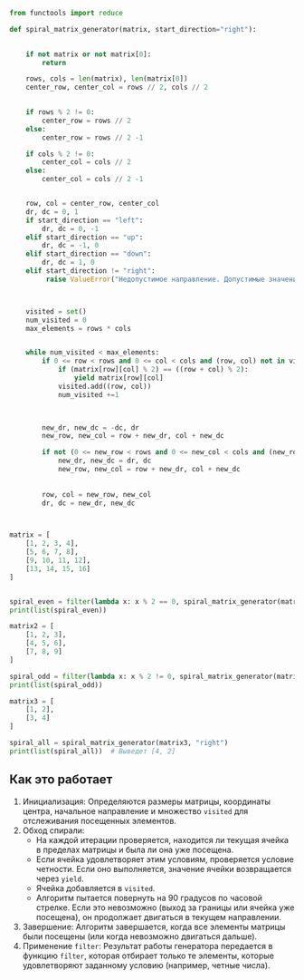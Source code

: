 ```python
from functools import reduce

def spiral_matrix_generator(matrix, start_direction="right"):
   

    if not matrix or not matrix[0]:
        return  

    rows, cols = len(matrix), len(matrix[0])
    center_row, center_col = rows // 2, cols // 2

    
    if rows % 2 != 0:
        center_row = rows // 2
    else:
        center_row = rows // 2 -1 

    if cols % 2 != 0:
        center_col = cols // 2
    else:
        center_col = cols // 2 -1  


    row, col = center_row, center_col
    dr, dc = 0, 1  
    if start_direction == "left":
        dr, dc = 0, -1
    elif start_direction == "up":
        dr, dc = -1, 0
    elif start_direction == "down":
        dr, dc = 1, 0
    elif start_direction != "right":
         raise ValueError("Недопустимое направление. Допустимые значения: 'right', 'left', 'up', 'down'")



    visited = set()
    num_visited = 0
    max_elements = rows * cols  


    while num_visited < max_elements:
        if 0 <= row < rows and 0 <= col < cols and (row, col) not in visited:
            if (matrix[row][col] % 2) == ((row + col) % 2):  
                yield matrix[row][col]
            visited.add((row, col))
            num_visited +=1


        
        new_dr, new_dc = -dc, dr 
        new_row, new_col = row + new_dr, col + new_dc

        if not (0 <= new_row < rows and 0 <= new_col < cols and (new_row, new_col) not in visited): 
            new_dr, new_dc = dr, dc 
            new_row, new_col = row + new_dr, col + new_dc 
        
        
        row, col = new_row, new_col
        dr, dc = new_dr, new_dc



matrix = [
    [1, 2, 3, 4],
    [5, 6, 7, 8],
    [9, 10, 11, 12],
    [13, 14, 15, 16]
]


spiral_even = filter(lambda x: x % 2 == 0, spiral_matrix_generator(matrix, "down")) 
print(list(spiral_even))

matrix2 = [
    [1, 2, 3],
    [4, 5, 6],
    [7, 8, 9]
]

spiral_odd = filter(lambda x: x % 2 != 0, spiral_matrix_generator(matrix2, "up"))
print(list(spiral_odd))

matrix3 = [
    [1, 2],
    [3, 4]
]

spiral_all = spiral_matrix_generator(matrix3, "right")
print(list(spiral_all))  # Выведет [4, 2]
```
## Как это работает
1. Инициализация: Определяются размеры матрицы, координаты центра, начальное направление и множество `visited` для отслеживания посещенных элементов.
2. Обход спирали:
   - На каждой итерации проверяется, находится ли текущая ячейка в пределах матрицы и была ли она уже посещена.
   - Если ячейка удовлетворяет этим условиям, проверяется условие четности. Если оно выполняется, значение ячейки возвращается через `yield`.
   - Ячейка добавляется в `visited`.
   - Алгоритм пытается повернуть на 90 градусов по часовой стрелке.  Если это невозможно (выход за границы или ячейка уже посещена), он продолжает двигаться в текущем направлении.
3. Завершение: Алгоритм завершается, когда все элементы матрицы были посещены (или когда невозможно двигаться дальше).
4. Применение `filter`:  Результат работы генератора передается в функцию `filter`, которая отбирает только те элементы, которые удовлетворяют заданному условию (например, четные числа).